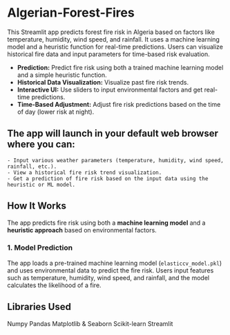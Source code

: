 # Algerian-Forest-Fires
This Streamlit app predicts forest fire risk in Algeria based on factors like temperature, humidity, wind speed, and rainfall. It uses a machine learning model and a heuristic function for real-time predictions. Users can visualize historical fire data and input parameters for time-based risk evaluation.

- **Prediction:** Predict fire risk using both a trained machine learning model and a simple heuristic function.
- **Historical Data Visualization:** Visualize past fire risk trends.
- **Interactive UI:** Use sliders to input environmental factors and get real-time predictions.
- **Time-Based Adjustment:** Adjust fire risk predictions based on the time of day (lower risk at night).


## The app will launch in your default web browser where you can:
    - Input various weather parameters (temperature, humidity, wind speed, rainfall, etc.).
    - View a historical fire risk trend visualization.
    - Get a prediction of fire risk based on the input data using the heuristic or ML model.

## How It Works

The app predicts fire risk using both a **machine learning model** and a **heuristic approach** based on environmental factors.

### 1. **Model Prediction**
The app loads a pre-trained machine learning model (`elasticcv_model.pkl`) and uses environmental data to predict the fire risk. Users input features such as temperature, humidity, wind speed, and rainfall, and the model calculates the likelihood of a fire.

## Libraries Used
Numpy
Pandas
Matplotlib & Seaborn
Scikit-learn
Streamlit
